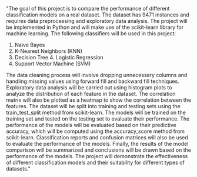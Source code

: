 "The goal of this project is to compare the performance of different classification models on a real dataset. The dataset has 9471 instances and requires data preprocessing and exploratory data analysis.
The project will be implemented in Python and will make use of the scikit-learn library for machine learning. The following classifiers will be used in this project:
1. Naive Bayes
2. K-Nearest Neighbors (KNN) 
3. Decision Tree 4. Logistic Regression 
5. Support Vector Machine (SVM)


The data cleaning process will involve dropping unnecessary columns and handling missing values using forward fill and backward fill techniques. 
Exploratory data analysis will be carried out using histogram plots to analyze the distribution of each feature in the dataset. The correlation matrix will also be plotted as a heatmap to show the correlation between the features. 
The dataset will be split into training and testing sets using the train_test_split method from scikit-learn. The models will be trained on the training set and tested on the testing set to evaluate their performance. 
The performance of the models will be evaluated based on their predictive accuracy, which will be computed using the accuracy_score method from scikit-learn. Classification reports and confusion matrices will also be used to evaluate the performance of the models. 
Finally, the results of the model comparison will be summarized and conclusions will be drawn based on the performance of the models. The project will demonstrate the effectiveness of different classification models and their suitability for different types of datasets."
